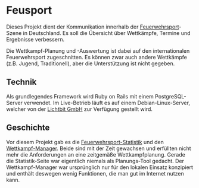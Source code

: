 # Feusport

Dieses Projekt dient der Kommunikation innerhalb der [Feuerwehrsport](https://de.wikipedia.org/wiki/Feuerwehrsport)-Szene in Deutschland. Es soll die Übersicht über Wettkämpfe, Termine und Ergebnisse verbessern.

Die Wettkampf-Planung und -Auswertung ist dabei auf den internationalen Feuerwehrsport zugeschnitten. Es können zwar auch andere Wettkämpfe (z.B. Jugend, Traditionell), aber die Unterstützung ist nicht gegeben.

## Technik

Als grundlegendes Framework wird Ruby on Rails mit einem PostgreSQL-Server verwendet. Im Live-Betrieb läuft es auf einem Debian-Linux-Server, welcher von der [Lichtbit GmbH](https://lichtbit.com) zur Verfügung gestellt wird.

## Geschichte

Vor diesem Projekt gab es die [Feuerwehrsport-Statistik](http://www.feuerwehrsport-statistik.de/) und den [Wettkampf-Manager](https://github.com/Feuerwehrsport/wettkampf-manager). Beide sind mit der Zeit gewachsen und erfüllten nicht mehr die Anforderungen an eine zeitgemäße Wettkampfplanung. Gerade die Statistik-Seite war eigentlich niemals als Planungs-Tool gedacht. Der Wettkampf-Manager war ursprünglich nur für den lokalen Einsatz konzipiert und enthält deswegen wenig Funktionen, die man gut im Internet nutzen kann.
